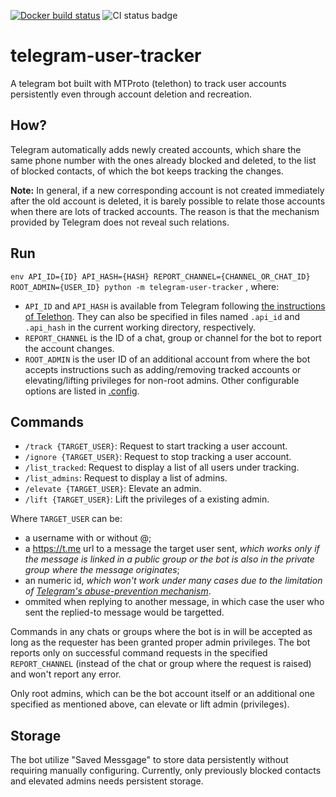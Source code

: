 [![Docker build status](https://img.shields.io/docker/cloud/build/gowe/telegram-user-tracker)](https://hub.docker.com/repository/docker/gowe/telegram-user-tracker)
![CI status badge](https://github.com/Gowee/traceroute-map-panel/workflows/CI/badge.svg)

# telegram-user-tracker
A telegram bot built with MTProto (telethon) to track user accounts persistently even through account deletion and recreation.

## How?
Telegram automatically adds newly created accounts, which share the same phone number with the ones already blocked and deleted, to the list of blocked contacts, of which the bot keeps tracking the changes.

**Note:** In general, if a new corresponding account is not created immediately after the old account is deleted, it is barely possible to relate those accounts when there are lots of tracked accounts. The reason is that the mechanism provided by Telegram does not reveal such relations. 

## Run
`env API_ID={ID} API_HASH={HASH} REPORT_CHANNEL={CHANNEL_OR_CHAT_ID} ROOT_ADMIN={USER_ID} python -m telegram-user-tracker`
, where:
* `API_ID` and `API_HASH` is available from Telegram following [the instructions of Telethon](https://docs.telethon.dev/en/latest/basic/signing-in.html). They can also be specified in files named `.api_id` and `.api_hash` in the current working directory, respectively.
* `REPORT_CHANNEL` is the ID of a chat, group or channel for the bot to report the account changes.
* `ROOT_ADMIN` is the user ID of an additional account from where the bot accepts instructions such as adding/removing tracked accounts or elevating/lifting privileges for non-root admins.
Other configurable options are listed in [.config](https://github.com/Gowee/telegram-user-tracker/blob/master/telegram_user_tracker/config.py).

## Commands
* `/track {TARGET_USER}`: Request to start tracking a user account.
* `/ignore {TARGET_USER}`: Request to stop tracking a user account.
* `/list_tracked`: Request to display a list of all users under tracking.
* `/list_admins`: Request to display a list of admins.
* `/elevate {TARGET_USER}`: Elevate an admin.
* `/lift {TARGET_USER}`: Lift the privileges of a existing admin.

Where `TARGET_USER` can be:
* a username with or without @;
* a https://t.me url to a message the target user sent, *which works only if the message is linked in a public group or the bot is also in the private group where the message originates*;
* an numeric id, *which won't work under many cases due to the limitation of [Telegram's abuse-prevention mechanism](https://docs.telethon.dev/en/latest/concepts/entities.html)*.
* ommited when replying to another message, in which case the user who sent the replied-to message would be targetted.

Commands in any chats or groups where the bot is in will be accepted as long as the requester has been granted proper admin privileges. The bot reports only on successful command requests in the specified `REPORT_CHANNEL` (instead of the chat or group where the request is raised) and won't report any error.

Only root admins, which can be the bot account itself or an additional one specified as mentioned above, can elevate or lift admin (privileges).

## Storage
The bot utilize "Saved Messgage" to store data persistently without requiring manually configuring. Currently, only previously blocked contacts and elevated admins needs persistent storage.
